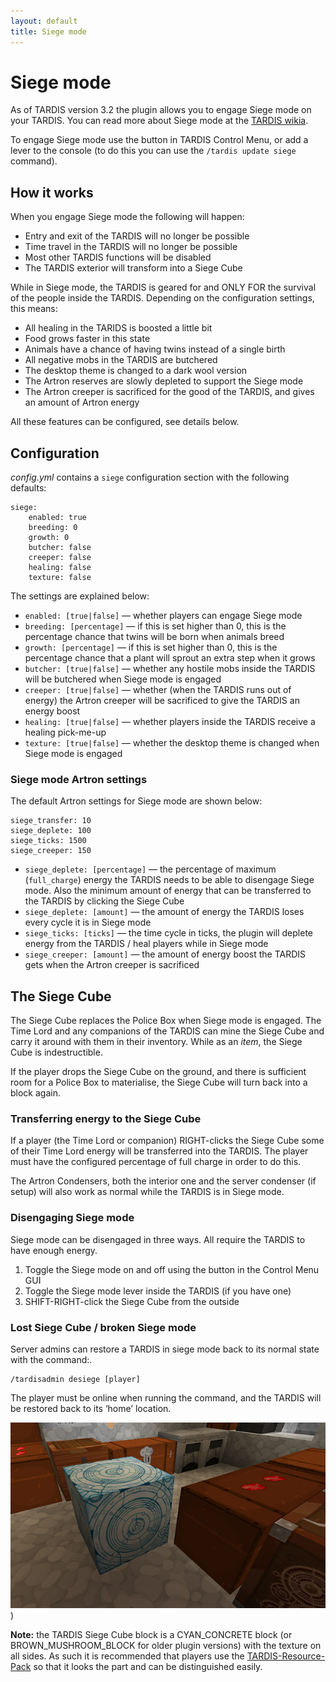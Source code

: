 ```yaml
---
layout: default
title: Siege mode
---
```


# Siege mode

As of TARDIS version 3.2 the plugin allows you to engage Siege mode on your TARDIS. You can read more about Siege mode
at the [TARDIS wikia](https://tardis.fandom.com/wiki/Siege_mode).

To engage Siege mode  use the button in TARDIS Control Menu, or add a lever to the console (to do this you can use the `/tardis update siege` command).

## How it works

When you engage Siege mode the following will happen:

- Entry and exit of the TARDIS will no longer be possible
- Time travel in the TARDIS will no longer be possible
- Most other TARDIS functions will be disabled
- The TARDIS exterior will transform into a Siege Cube

While in Siege mode, the TARDIS is geared for and ONLY FOR the survival of the people inside the TARDIS. Depending on
the configuration settings, this means:

- All healing in the TARIDS is boosted a little bit
- Food grows faster in this state
- Animals have a chance of having twins instead of a single birth
- All negative mobs in the TARDIS are butchered
- The desktop theme is changed to a dark wool version
- The Artron reserves are slowly depleted to support the Siege mode
- The Artron creeper is sacrificed for the good of the TARDIS, and gives an amount of Artron energy

All these features can be configured, see details below.

## Configuration

_config.yml_ contains a `siege` configuration section with the following defaults:

    siege:
        enabled: true
        breeding: 0
        growth: 0
        butcher: false
        creeper: false
        healing: false
        texture: false

The settings are explained below:

- `enabled: [true|false]` — whether players can engage Siege mode
- `breeding: [percentage]` — if this is set higher than 0, this is the percentage chance that twins will be born when
  animals breed
- `growth: [percentage]` — if this is set higher than 0, this is the percentage chance that a plant will sprout an extra
  step when it grows
- `butcher: [true|false]` — whether any hostile mobs inside the TARDIS will be butchered when Siege mode is engaged
- `creeper: [true|false]` — whether (when the TARDIS runs out of energy) the Artron creeper will be sacrificed to give
  the TARDIS an energy boost
- `healing: [true|false]` — whether players inside the TARDIS receive a healing pick-me-up
- `texture: [true|false]` — whether the desktop theme is changed when Siege mode is engaged

### Siege mode Artron settings

The default Artron settings for Siege mode are shown below:

    siege_transfer: 10
    siege_deplete: 100
    siege_ticks: 1500
    siege_creeper: 150

- `siege_deplete: [percentage]` — the percentage of maximum (`full_charge`) energy the TARDIS needs to be able to
  disengage Siege mode. Also the minimum amount of energy that can be transferred to the TARDIS by clicking the Siege
  Cube
- `siege_deplete: [amount]` — the amount of energy the TARDIS loses every cycle it is in Siege mode
- `siege_ticks: [ticks]` — the time cycle in ticks, the plugin will deplete energy from the TARDIS / heal players while
  in Siege mode
- `siege_creeper: [amount]` — the amount of energy boost the TARDIS gets when the Artron creeper is sacrificed

## The Siege Cube

The Siege Cube replaces the Police Box when Siege mode is engaged. The Time Lord and any companions of the TARDIS can
mine the Siege Cube and carry it around with them in their inventory. While as an _item_, the Siege Cube is
indestructible.

If the player drops the Siege Cube on the ground, and there is sufficient room for a Police Box to materialise, the
Siege Cube will turn back into a block again.

### Transferring energy to the Siege Cube

If a player (the Time Lord or companion) RIGHT-clicks the Siege Cube some of their Time Lord energy will be transferred
into the TARDIS. The player must have the configured percentage of full charge in order to do this.

The Artron Condensers, both the interior one and the server condenser (if setup) will also work as normal while the
TARDIS is in Siege mode.

### Disengaging Siege mode

Siege mode can be disengaged in three ways. All require the TARDIS to have enough energy.

1. Toggle the Siege mode on and off using the button in the Control Menu GUI
2. Toggle the Siege mode lever inside the TARDIS (if you have one)
3. SHIFT-RIGHT-click the Siege Cube from the outside

### Lost Siege Cube / broken Siege mode

Server admins can restore a TARDIS in siege mode back to its normal state with the command:.

    /tardisadmin desiege [player]

The player must be online when running the command, and the TARDIS will be restored back to its ‘home’ location.

![Siege Cube](/images/docs/siegecube.jpg))

**Note:** the TARDIS Siege Cube block is a CYAN_CONCRETE block (or BROWN_MUSHROOM_BLOCK for older
plugin versions) with the texture on all sides. As such it is recommended that players use the
[TARDIS-Resource-Pack](https://github.com/eccentricdevotion/TARDIS-Resource-Pack) so that it looks
the part and can be distinguished easily.
